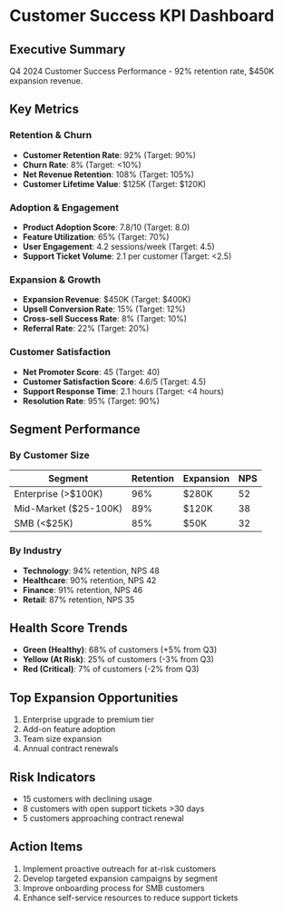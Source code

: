 # Customer Success KPI Dashboard

## Executive Summary
Q4 2024 Customer Success Performance - 92% retention rate, $450K expansion revenue.

## Key Metrics

### Retention & Churn
- **Customer Retention Rate**: 92% (Target: 90%)
- **Churn Rate**: 8% (Target: <10%)
- **Net Revenue Retention**: 108% (Target: 105%)
- **Customer Lifetime Value**: $125K (Target: $120K)

### Adoption & Engagement
- **Product Adoption Score**: 7.8/10 (Target: 8.0)
- **Feature Utilization**: 65% (Target: 70%)
- **User Engagement**: 4.2 sessions/week (Target: 4.5)
- **Support Ticket Volume**: 2.1 per customer (Target: <2.5)

### Expansion & Growth
- **Expansion Revenue**: $450K (Target: $400K)
- **Upsell Conversion Rate**: 15% (Target: 12%)
- **Cross-sell Success Rate**: 8% (Target: 10%)
- **Referral Rate**: 22% (Target: 20%)

### Customer Satisfaction
- **Net Promoter Score**: 45 (Target: 40)
- **Customer Satisfaction Score**: 4.6/5 (Target: 4.5)
- **Support Response Time**: 2.1 hours (Target: <4 hours)
- **Resolution Rate**: 95% (Target: 90%)

## Segment Performance

### By Customer Size
| Segment | Retention | Expansion | NPS |
|---------|-----------|-----------|-----|
| Enterprise (>$100K) | 96% | $280K | 52 |
| Mid-Market ($25-100K) | 89% | $120K | 38 |
| SMB (<$25K) | 85% | $50K | 32 |

### By Industry
- **Technology**: 94% retention, NPS 48
- **Healthcare**: 90% retention, NPS 42
- **Finance**: 91% retention, NPS 46
- **Retail**: 87% retention, NPS 35

## Health Score Trends
- **Green (Healthy)**: 68% of customers (+5% from Q3)
- **Yellow (At Risk)**: 25% of customers (-3% from Q3)
- **Red (Critical)**: 7% of customers (-2% from Q3)

## Top Expansion Opportunities
1. Enterprise upgrade to premium tier
2. Add-on feature adoption
3. Team size expansion
4. Annual contract renewals

## Risk Indicators
- 15 customers with declining usage
- 8 customers with open support tickets >30 days
- 5 customers approaching contract renewal

## Action Items
1. Implement proactive outreach for at-risk customers
2. Develop targeted expansion campaigns by segment
3. Improve onboarding process for SMB customers
4. Enhance self-service resources to reduce support tickets
